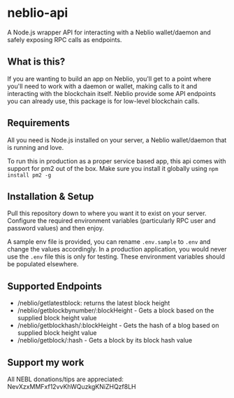 # neblio-api
A Node.js wrapper API for interacting with a Neblio wallet/daemon and safely exposing RPC calls as endpoints.

## What is this?

If you are wanting to build an app on Neblio, you'll get to a point where you'll need to work with a daemon or wallet, making calls to it and interacting with the blockchain itself. Neblio provide some API endpoints you can already use, this package is for low-level blockchain calls.

## Requirements

All you need is Node.js installed on your server, a Neblio wallet/daemon that is running and love.

To run this in production as a proper service based app, this api comes with support for pm2 out of the box. Make sure you install it globally using `npm install pm2 -g`
## Installation & Setup

Pull this repository down to where you want it to exist on your server. Configure the required environment variables (particularly RPC user and password values) and then enjoy.

A sample env file is provided, you can rename `.env.sample` to `.env` and change the values accordingly. In a production application, you would never use the `.env` file this is only for testing. These environment variables should be populated elsewhere.

## Supported Endpoints

- /neblio/getlatestblock: returns the latest block height
- /neblio/getblockbynumber/:blockHeight - Gets a block based on the supplied block height value
- /neblio/getblockhash/:blockHeight - Gets the hash of a blog based on supplied block height value
- /neblio/getblock/:hash - Gets a block by its block hash value

## Support my work

All NEBL donations/tips are appreciated: NevXzxMMFxf12vvKhWQuzkgKNiZHQzf8LH